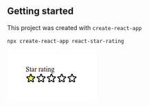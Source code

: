 ## Getting started

This project was created with `create-react-app`

```shell
npx create-react-app react-star-rating
```

![Star rating](star-rating.png)
